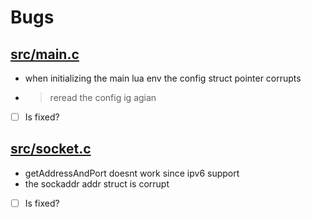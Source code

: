 # Bugs


## [src/main.c](src/main.c#L45)
- when initializing the main lua env the config struct pointer corrupts
- > reread the config ig agian
- [ ] Is fixed?

## [src/socket.c](src/socket.c#L107-L121)
- getAddressAndPort doesnt work since ipv6 support
- the sockaddr addr struct is corrupt 
- [ ] Is fixed?
